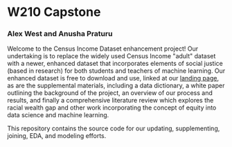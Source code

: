 # W210 Capstone
### Alex West and Anusha Praturu

Welcome to the Census Income Dataset enhancement project! Our undertaking is to replace the widely used Census Income "adult" dataset with a newer, enhanced dataset that incorporates elements of social justice (based in research) for both students and teachers of machine learning. Our enhanced dataset is free to download and use, linked at our [landing page](https://people.ischool.berkeley.edu/~alexwest/w210_census_income_html/), as are the supplemental materials, including a data dictionary, a white paper outlining the background of the project, an overview of our process and results, and finally a comprehensive literature review which explores the racial wealth gap and other work incorporating the concept of equity into data science and machine learning.

This repository contains the source code for our updating, supplementing, joining, EDA, and modeling efforts.
